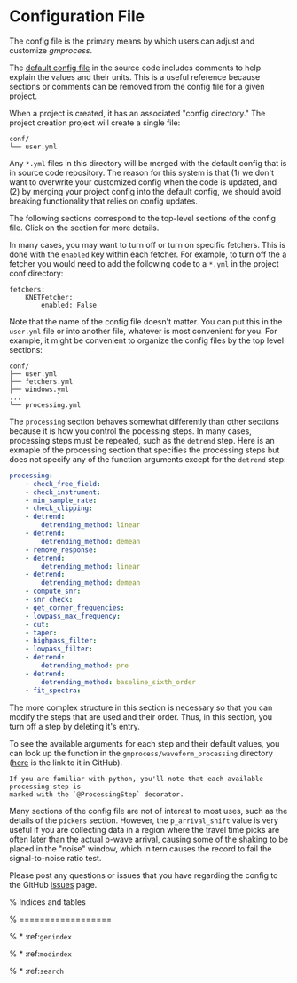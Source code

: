 # Configuration File

The config file is the primary means by which users can adjust and customize
*gmprocess*. 

The [default config file]((https://code.usgs.gov/ghsc/esi/groundmotion-processing/blob/main/src/gmprocess/data/config_production.yml)) in the source code includes comments to help explain the values
and their units.
This is a useful reference because sections or comments can be removed from the
config file for a given project. 

When a project is created, it has an associated "config directory." The project
creation project will create a single file: 

```
conf/
└── user.yml
```

Any `*.yml` files in this directory will be merged with the default config that is in 
source code repository. The reason for this system is that (1) we don't want to
overwrite your customized config when the code is updated, and (2) by merging your 
project config into the default config, we should avoid breaking functionality that
relies on config updates.

The following sections correspond to the top-level sections of the config file.
Click on the section for more details. 

In many cases, you may want to turn off or turn on specific fetchers. This is done
with the `enabled` key within each fetcher. For example, to turn off the a fetcher 
you would need to add the following code to a `*.yml` in the project conf directory:

```
fetchers:
    KNETFetcher:
        enabled: False
```

Note that the name of the config file doesn't matter. You can put this in the `user.yml` 
file or into another file, whatever is most convenient for you. For example, it might
be convenient to organize the config files by the top level sections:

```
conf/
├── user.yml
├── fetchers.yml
├── windows.yml
...
└── processing.yml
```

The `processing` section behaves somewhat differently than other sections because it is
how you control the pocessing steps. In many cases, processing steps must be repeated,
such as the `detrend` step. Here is an exmaple of the processing section that specifies
the processing steps but does not specify any of the function arguments except for the
`detrend` step:

```yaml
processing:
    - check_free_field:
    - check_instrument:
    - min_sample_rate:
    - check_clipping:
    - detrend:
        detrending_method: linear
    - detrend:
        detrending_method: demean
    - remove_response:
    - detrend:
        detrending_method: linear
    - detrend:
        detrending_method: demean
    - compute_snr:
    - snr_check:
    - get_corner_frequencies:
    - lowpass_max_frequency:
    - cut:
    - taper:
    - highpass_filter:
    - lowpass_filter:
    - detrend:
        detrending_method: pre
    - detrend:
        detrending_method: baseline_sixth_order
    - fit_spectra:
```

The more complex structure in this section is necessary so that you can modify the
steps that are used and their order. Thus, in this section, you turn off a step by
deleting it's entry.

To see the available arguments for each step and their default values, you can look
up the function in the `gmprocess/waveform_processing` directory 
([here](https://code.usgs.gov/ghsc/esi/groundmotion-processing/tree/main/gmprocess/waveform_processing)
is the link to it in GitHub). 

```{Hint}
If you are familiar with python, you'll note that each available processing step is
marked with the `@ProcessingStep` decorator. 
```

Many sections of the config file are not of interest to most uses, such as the details
of the `pickers` section. However, the `p_arrival_shift` value is very useful if you
are collecting data in a region where the travel time picks are often later than the
actual p-wave arrival, causing some of the shaking to be placed in the "noise" window,
which in tern causes the record to fail the signal-to-noise ratio test.

Please post any questions or issues that you have regarding the config to the GitHub
[issues](https://code.usgs.gov/ghsc/esi/groundmotion-processing/issues) page. 

% Indices and tables

% ==================

% * :ref:`genindex`

% * :ref:`modindex`

% * :ref:`search`
